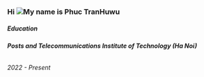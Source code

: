 ### Hi ![](https://user-images.githubusercontent.com/18350557/176309783-0785949b-9127-417c-8b55-ab5a4333674e.gif)My name is Phuc TranHuwu

##### **Education**
###### **Posts and Telecommunications Institute of Technology (Ha Noi)**  
###### *2022 - Present*
